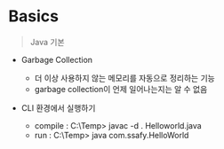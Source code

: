 # Basics

> Java 기본



- Garbage Collection
  - 더 이상 사용하지 않는 메모리를 자동으로 정리하는 기능
  - garbage collection이 언제 일어나는지는 알 수 없음



- CLI 환경에서 실행하기

  - compile : C:\Temp> javac -d . Helloworld.java
  - run : C:\Temp> java com.ssafy.HelloWorld




